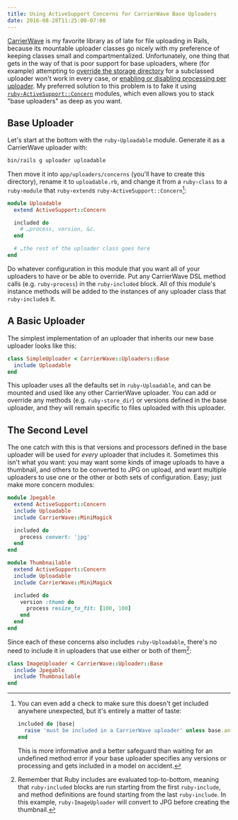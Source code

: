 ```yaml
---
title: Using ActiveSupport Concerns for CarrierWave Base Uploaders
date: 2016-08-28T11:25:00-07:00
---
```


[CarrierWave][] is my favorite library as of late for file uploading in Rails,
because its mountable uploader classes go nicely with my preference of keeping
classes small and compartmentalized. Unfortunately, one thing that gets in the
way of that is poor support for base uploaders, where (for example) attempting
to [override the storage directory][] for a subclassed uploader won't work in
every case, or [enabling or disabling processing per uploader][]. My preferred
solution to this problem is to fake it using [`ruby›ActiveSupport::Concern`][]
modules, which even allows you to stack "base uploaders" as deep as you want.

## Base Uploader

Let's start at the bottom with the `ruby›Uploadable` module. Generate it as a
CarrierWave uploader with:

```bash
bin/rails g uploader uploadable
```

Then move it into `app/uploaders/concerns` (you'll have to create this
directory), rename it to `uploadable.rb`, and change it from a `ruby›class`
to a `ruby›module` that `ruby›extend`s `ruby›ActiveSupport::Concern`[^raise]:

```ruby
module Uploadable
  extend ActiveSupport::Concern

  included do
    # …process, version, &c.
  end

  # …the rest of the uploader class goes here
end
```

Do whatever configuration in this module that you want all of your uploaders
to have or be able to override. Put any CarrierWave DSL method calls (e.g.
`ruby›process`) in the `ruby›included` block. All of this module's instance
methods will be added to the instances of any uploader class that
`ruby›include`s it.

## A Basic Uploader

The simplest implementation of an uploader that inherits our new base uploader
looks like this:

```ruby
class SimpleUploader < CarrierWave::Uploaders::Base
  include Uploadable
end
```

This uploader uses all the defaults set in `ruby›Uploadable`, and can be
mounted and used like any other CarrierWave uploader. You can add or override
any methods (e.g. `ruby›store_dir`) or versions defined in the base uploader,
and they will remain specific to files uploaded with this uploader.

## The Second Level

The one catch with this is that versions and processors defined in the base
uploader will be used for _every_ uploader that includes it. Sometimes this
isn't what you want: you may want some kinds of image uploads to have a
thumbnail, and others to be converted to JPG on upload, and want multiple
uploaders to use one or the other or both sets of configuration. Easy; just make
more concern modules:

```ruby
module Jpegable
  extend ActiveSupport::Concern
  include Uploadable
  include CarrierWave::MiniMagick

  included do
    process convert: 'jpg'
  end
end
```

```ruby
module Thumbnailable
  extend ActiveSupport::Concern
  include Uploadable
  include CarrierWave::MiniMagick

  included do
    version :thumb do
      process resize_to_fit: [100, 100]
    end
  end
end
```

Since each of these concerns also includes `ruby›Uploadable`, there's no need
to include it in uploaders that use either or both of them[^inc]:

```ruby
class ImageUploader < CarrierWave::Uploader::Base
  include Jpegable
  include Thumbnailable
end
```

[^raise]:

    You can even add a check to make sure this doesn't get included anywhere
    unexpected, but it's entirely a matter of taste:

    ```ruby
    included do |base|
      raise 'must be included in a CarrierWave uploader' unless base.ancestors.include?(CarrierWave::Uploader::Base)
    end
    ```

    This is more informative and a better safeguard than waiting for an
    undefined method error if your base uploader specifies any versions or
    processing and gets included in a model on accident.

[^inc]:

    Remember that Ruby includes are evaluated top-to-bottom, meaning that
    `ruby›included` blocks are run starting from the first `ruby›include`, and
    method definitions are found starting from the last `ruby›include`. In this
    example, `ruby›ImageUploader` will convert to JPG before creating the
    thumbnail.

[carrierwave]: https://github.com/carrierwaveuploader/carrierwave
[override the storage directory]: https://github.com/carrierwaveuploader/carrierwave/issues/1064
[enabling or disabling processing per uploader]: https://github.com/carrierwaveuploader/carrierwave/issues/1349
[`ruby›activesupport::concern`]: http://api.rubyonrails.org/classes/ActiveSupport/Concern.html
